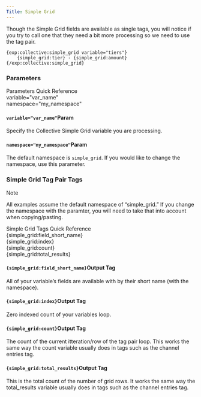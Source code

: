 ```yaml
---
Title: Simple Grid
---
```


Though the Simple Grid fields are available as single tags, you will notice if you try to call one that they need a bit more processing so we need to use the tag pair.

<div class="content-blocks__pre-wrapper content-blocks__pre-wrapper--example">
<pre>
<code class="language-ee">{exp:collective:simple_grid variable="tiers"}
	{simple_grid:tier} - {simple_grid:amount}
{/exp:collective:simple_grid}</code>
</pre>
</div>

### Parameters

<div class="content-blocks__note software-docs-blocks__quick-ref">
	<div class="content-blocks__note-title software-docs-blocks__quick-ref-title">
		Parameters Quick Reference
	</div>
	variable="var_name"<br>
	namespace="my_namespace"
</div>

#### `variable="var_name"`<span class="content-blocks__heading-note">Param</span>

Specify the Collective Simple Grid variable you are processing.

#### `namespace="my_namespace"`<span class="content-blocks__heading-note">Param</span>

The default namespace is `simple_grid`. If you would like to change the namespace, use this parameter.

### Simple Grid Tag Pair Tags

<div class="content-blocks__note">
	<div class="content-blocks__note-title">Note</div>
	<p>All examples assume the default namespace of “simple_grid.” If you change the namespace with the paramter, you will need to take that into account when copying/pasting.</p>
</div>

<div class="content-blocks__note software-docs-blocks__quick-ref">
	<div class="content-blocks__note-title software-docs-blocks__quick-ref-title">
		Simple Grid Tags Quick Reference
	</div>
	{simple_grid:field_short_name}<br>
	{simple_grid:index}<br>
	{simple_grid:count}<br>
	{simple_grid:total_results}
</div>

#### `{simple_grid:field_short_name}`<span class="content-blocks__heading-note">Output Tag</span>

All of your variable’s fields are available with by their short name (with the namespace).

#### `{simple_grid:index}`<span class="content-blocks__heading-note">Output Tag</span>

Zero indexed count of your variables loop.

#### `{simple_grid:count}`<span class="content-blocks__heading-note">Output Tag</span>

The count of the current itteration/row of the tag pair loop. This works the same way the count variable usually does in tags such as the channel entries tag.

#### `{simple_grid:total_results}`<span class="content-blocks__heading-note">Output Tag</span>

This is the total count of the number of grid rows. It works the same way the total_results variable usually does in tags such as the channel entries tag.
